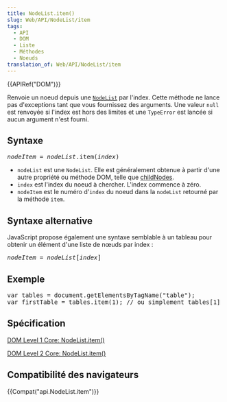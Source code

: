 ```yaml
---
title: NodeList.item()
slug: Web/API/NodeList/item
tags:
  - API
  - DOM
  - Liste
  - Méthodes
  - Noeuds
translation_of: Web/API/NodeList/item
---
```

<div>{{APIRef("DOM")}}</div>

<p>Renvoie un noeud depuis une <a href="/en-US/docs/Web/API/NodeList"><code>NodeList</code></a> par l'index. Cette méthode ne lance pas d'exceptions tant que vous fournissez des arguments. Une valeur <code>null</code> est renvoyée si l'index est hors des limites et une <code>TypeError</code> est lancée si aucun argument n'est fourni.</p>

<h2 id="Syntaxe">Syntaxe</h2>

<pre class="syntaxbox"><em>nodeItem</em> = <em>nodeList</em>.item(<em>index</em>)
</pre>

<ul>
 <li><code>nodeList</code> est une <code>NodeList</code>. Elle est généralement obtenue à partir d'une autre propriété ou méthode DOM, telle que <a href="/en-US/docs/Web/API/Node/childNodes">childNodes</a>.</li>
 <li><code>index</code> est l'index du noeud à chercher. L'index commence à zéro.</li>
 <li><code>nodeItem</code> est le numéro d'<code>index</code> du noeud dans la <code>nodeList</code> retourné par la méthode <code>item</code>.</li>
</ul>

<h2 id="Syntaxe_alternative">Syntaxe alternative</h2>

<p>JavaScript propose également une syntaxe semblable à un tableau pour obtenir un élément d'une liste de nœuds par index :</p>

<pre class="eval"><em>nodeItem</em> = <em>nodeList</em>[<em>index</em>]
</pre>

<h2 id="Exemple">Exemple</h2>

<pre class="brush: js">var tables = document.getElementsByTagName("table");
var firstTable = tables.item(1); // ou simplement tables[1] - renvoie le <strong>second</strong> tableau dans DOM
</pre>

<h2 id="Spécification">Spécification</h2>

<p><a href="https://www.w3.org/TR/REC-DOM-Level-1/level-one-core.html#method-item">DOM Level 1 Core: NodeList.item()</a></p>

<p><a href="https://www.w3.org/TR/DOM-Level-2-Core/core.html#ID-844377136">DOM Level 2 Core: NodeList.item()</a></p>

<h2 id="Compatibilité_des_navigateurs">Compatibilité des navigateurs</h2>



<p>{{Compat("api.NodeList.item")}}</p>
